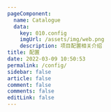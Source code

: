 ```yaml
---
pageComponent:
  name: Catalogue
  data:
    key: 010.config
    imgUrl: /assets/img/web.png
    description: 项目配置相关介绍
title: 配置
date: 2022-03-09 10:50:53
permalink: /config/
sidebar: false
article: false
comment: false
comments: false
editLink: false
---
```

